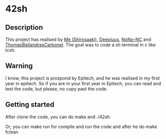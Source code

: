 # 42sh


## Description

This project has realised by [Me (Shirosaaki)](https://github.com/shirosaaki), [Deepiuus](https://github.com/deepiuus), [NoNo-NC](https://github.com/NoNo-NC) and [ThomasBallandrasCarbonel](https://github.com/ThomasBallandrasCarbonel). The goal was to code a sh terminal in c like tcsh.

## Warning

I know, this project is prospond by Epitech, and he was realised in my first year in epitech. So if you are in your first year in Epitech, you can read and test the code, but please, no copy past the code.  

## Getting started

After clone the code, you can do make and ./42sh

Or, you can make run for compile and run the code and after he do make fclean
